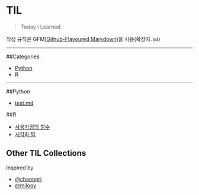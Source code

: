 # TIL
>Today I Learned

작성 규칙은 GFM[(Github-Flavoured Markdown)](https://help.github.com/categories/writing-on-github)을 사용(확장자`.md`)

---

##Categories
- [Python](#Python)
- [R](#R)

---

##Python
* [test.md](docker/docker-for-jekyll.md)

##R
* [사용자정의 함수](R/function.md)
* [시각화 팁](R/Visualization-tips.md)

## Other TIL Collections
Inspired by
* [@channprj](https://github.com/channprj/TIL)
* [@milooy](https://github.com/milooy/TIL)
